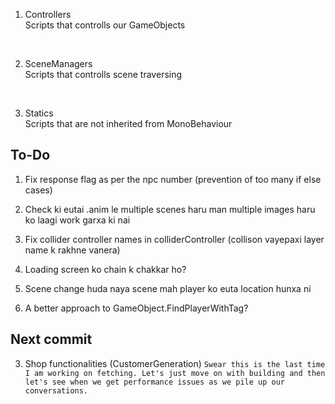 1. Controllers<br>
Scripts that controlls our GameObjects
<br>

2. SceneManagers<br>
Scripts that controlls scene traversing
<br>

3. Statics <br>
Scripts that are not inherited from MonoBehaviour <br>


## To-Do<br>

1. Fix response flag as per the npc number (prevention of too many if else cases)

2. Check ki eutai .anim le multiple scenes haru man multiple images haru ko laagi work garxa ki nai

3. Fix collider controller names in colliderController (collison vayepaxi layer name k rakhne vanera)

4. Loading screen ko chain k chakkar ho?

5. Scene change huda naya scene mah player ko euta location hunxa ni

6. A better approach to GameObject.FindPlayerWithTag?

## Next commit<br>
3. Shop functionalities (CustomerGeneration)
`Swear this is the last time I am working on fetching. Let's just move on with building and then let's see when we get performance issues as we pile up our conversations.`